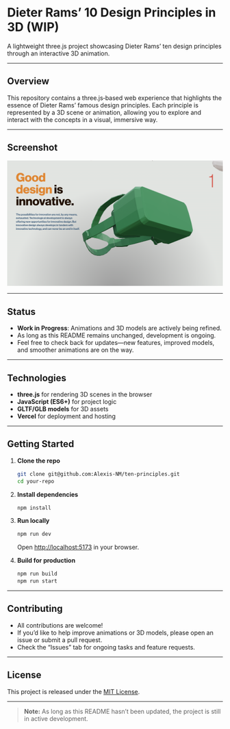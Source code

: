 # Dieter Rams’ 10 Design Principles in 3D (WIP)

A lightweight three.js project showcasing Dieter Rams’ ten design principles through an interactive 3D animation.

---

## Overview

This repository contains a three.js‐based web experience that highlights the essence of Dieter Rams’ famous design principles. Each principle is represented by a 3D scene or animation, allowing you to explore and interact with the concepts in a visual, immersive way.

---

## Screenshot

![Screenshot](public/screenshot.png)

---

## Status

- **Work in Progress**: Animations and 3D models are actively being refined.
- As long as this README remains unchanged, development is ongoing.
- Feel free to check back for updates—new features, improved models, and smoother animations are on the way.

---

## Technologies

- **three.js** for rendering 3D scenes in the browser
- **JavaScript (ES6+)** for project logic
- **GLTF/GLB models** for 3D assets
- **Vercel** for deployment and hosting

---

## Getting Started

1. **Clone the repo**  
   ```bash
   git clone git@github.com:Alexis-NM/ten-principles.git
   cd your-repo
   ```

2. **Install dependencies**  
   ```bash
   npm install
   ```

3. **Run locally**  
   ```bash
   npm run dev
   ```
   Open [http://localhost:5173](http://localhost:5173) in your browser.

4. **Build for production**  
   ```bash
   npm run build
   npm run start
   ```

---

## Contributing

- All contributions are welcome!  
- If you’d like to help improve animations or 3D models, please open an issue or submit a pull request.
- Check the “Issues” tab for ongoing tasks and feature requests.

---

## License

This project is released under the [MIT License](LICENSE).

---

> **Note:** As long as this README hasn’t been updated, the project is still in active development.
